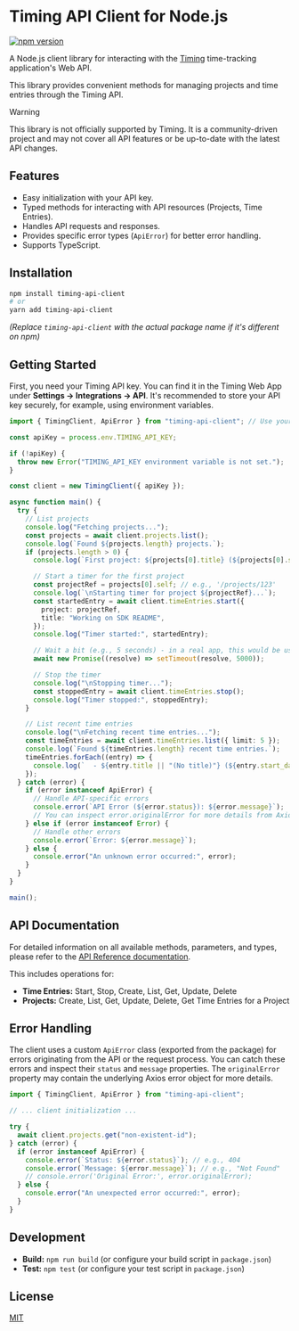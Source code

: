 # Timing API Client for Node.js

[![npm version](https://badge.fury.io/js/timing-api-client.svg)](https://badge.fury.io/js/timing-api-client) <!-- Replace 'timing-api-client' with your actual npm package name if different -->

A Node.js client library for interacting with the [Timing](https://timingapp.com/) time-tracking application's Web API.

This library provides convenient methods for managing projects and time entries through the Timing API.

> [!warning]
> This library is not officially supported by Timing. It is a community-driven project and may not cover all API features or be up-to-date with the latest API changes.

## Features

- Easy initialization with your API key.
- Typed methods for interacting with API resources (Projects, Time Entries).
- Handles API requests and responses.
- Provides specific error types (`ApiError`) for better error handling.
- Supports TypeScript.

## Installation

```bash
npm install timing-api-client
# or
yarn add timing-api-client
```

_(Replace `timing-api-client` with the actual package name if it's different on npm)_

## Getting Started

First, you need your Timing API key. You can find it in the Timing Web App under **Settings -> Integrations -> API**. It's recommended to store your API key securely, for example, using environment variables.

```typescript
import { TimingClient, ApiError } from "timing-api-client"; // Use your actual package name if different

const apiKey = process.env.TIMING_API_KEY;

if (!apiKey) {
  throw new Error("TIMING_API_KEY environment variable is not set.");
}

const client = new TimingClient({ apiKey });

async function main() {
  try {
    // List projects
    console.log("Fetching projects...");
    const projects = await client.projects.list();
    console.log(`Found ${projects.length} projects.`);
    if (projects.length > 0) {
      console.log(`First project: ${projects[0].title} (${projects[0].self})`);

      // Start a timer for the first project
      const projectRef = projects[0].self; // e.g., '/projects/123'
      console.log(`\nStarting timer for project ${projectRef}...`);
      const startedEntry = await client.timeEntries.start({
        project: projectRef,
        title: "Working on SDK README",
      });
      console.log("Timer started:", startedEntry);

      // Wait a bit (e.g., 5 seconds) - in a real app, this would be user activity
      await new Promise((resolve) => setTimeout(resolve, 5000));

      // Stop the timer
      console.log("\nStopping timer...");
      const stoppedEntry = await client.timeEntries.stop();
      console.log("Timer stopped:", stoppedEntry);
    }

    // List recent time entries
    console.log("\nFetching recent time entries...");
    const timeEntries = await client.timeEntries.list({ limit: 5 });
    console.log(`Found ${timeEntries.length} recent time entries.`);
    timeEntries.forEach((entry) => {
      console.log(`  - ${entry.title || "(No title)"} (${entry.start_date})`);
    });
  } catch (error) {
    if (error instanceof ApiError) {
      // Handle API-specific errors
      console.error(`API Error (${error.status}): ${error.message}`);
      // You can inspect error.originalError for more details from Axios
    } else if (error instanceof Error) {
      // Handle other errors
      console.error(`Error: ${error.message}`);
    } else {
      console.error("An unknown error occurred:", error);
    }
  }
}

main();
```

## API Documentation

For detailed information on all available methods, parameters, and types, please refer to the [API Reference documentation](./docs/API.md).

This includes operations for:

- **Time Entries:** Start, Stop, Create, List, Get, Update, Delete
- **Projects:** Create, List, Get, Update, Delete, Get Time Entries for a Project

## Error Handling

The client uses a custom `ApiError` class (exported from the package) for errors originating from the API or the request process. You can catch these errors and inspect their `status` and `message` properties. The `originalError` property may contain the underlying Axios error object for more details.

```typescript
import { TimingClient, ApiError } from "timing-api-client";

// ... client initialization ...

try {
  await client.projects.get("non-existent-id");
} catch (error) {
  if (error instanceof ApiError) {
    console.error(`Status: ${error.status}`); // e.g., 404
    console.error(`Message: ${error.message}`); // e.g., "Not Found"
    // console.error('Original Error:', error.originalError);
  } else {
    console.error("An unexpected error occurred:", error);
  }
}
```

## Development

- **Build:** `npm run build` (or configure your build script in `package.json`)
- **Test:** `npm test` (or configure your test script in `package.json`)

## License

[MIT](./LICENSE) <!-- Ensure you have a LICENSE file -->

